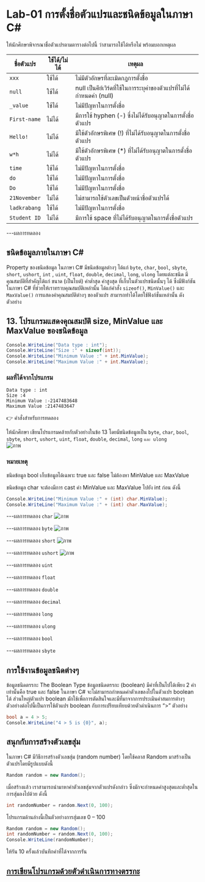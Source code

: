 # Lab-01 การตั้งชื่อตัวแปรและชนิดข้อมูลในภาษา C\#


 ให้นักศึกษาพิจารณาชื่อตัวแปรตามตารางต่อไปนี้ ว่าสามารถใช้ได้หรือไม่ พร้อมบอกเหตุผล

| ชื่อตัวแปร | ใช้ได้/ไม่ได้ | เหตุผล|
|--|--|--|
| `xxx`     | ใช้ได้ | ไม่มีตัวอักษรที่ละเมิดกฎการตั้งชื่อ |
| `null` | ใช้ได้ | null เป็นคีย์เวิร์ดที่ใช้ในการระบุค่าของตัวแปรที่ไม่ได้กำหนดค่า (null) |
| `_value` | ใช้ได้ | ไม่มีปัญหาในการตั้งชื่อ |
| `First-name`| ไม่ได้ | มีการใช้ hyphen (-) ซึ่งไม่ได้รับอนุญาตในการตั้งชื่อตัวแปร |
| `Hello!` | ไม่ได้ | มีใช้ตัวอักษรพิเศษ (!) ที่ไม่ได้รับอนุญาตในการตั้งชื่อตัวแปร |
| `w*h` | ไม่ได้| มีใช้ตัวอักษรพิเศษ (*) ที่ไม่ได้รับอนุญาตในการตั้งชื่อตัวแปร |
| `time` | ใช้ได้ | ไม่มีปัญหาในการตั้งชื่อ |
| `do` | ใช้ได้ | ไม่มีปัญหาในการตั้งชื่อ |
| `Do` | ใช้ได้ | ไม่มีปัญหาในการตั้งชื่อ |
| `21November`| ไม่ได้ | ไม่สามารถใช้ตัวเลขเป็นตัวหน้าชื่อตัวแปรได้ |
| `ladkrabang`| ใช้ได้ | ไม่มีปัญหาในการตั้งชื่อ |
| `Student ID`| ไม่ได้ | มีการใช้ space ที่ไม่ได้รับอนุญาตในการตั้งชื่อตัวแปร |


---ผลการทดลอง


## ชนิดข้อมูลภายในภาษา C\#

Property ของชนิดข้อมูล ในภาษา C# มีชนิดข้อมูลต่างๆ ได้แก่ `byte`, `char`, `bool`, `sbyte`, `short`, `ushort`, `int` , `uint`, `float`, `double`, `decimal`, `long`, `ulong` โดยแต่ละชนิด มีคุณสมบัติที่สำคัญได้แก่ ขนาด (เป็นไบต์) ค่าต่ำสุด ค่าสูงสุด ที่เก็บในตัวแปรชนิดนั้นๆ ได้ ซึ่งมีฟังก์ชันในภาษา C# ที่ช่วยให้เราทราบคุณสมบัติเหล่านั้น ได้แก่คำสั่ง `sizeof()`, `MinValue()` และ `MaxValue()` การแสดงค่าคุณสมบัติต่างๆ ของตัวแปร สามารถทำได้โดยใช้ฟังก์ชั่นเหล่านั้น ดังตัวอย่าง

## 13. โปรแกรมแสดงคุณสมบัติ size, MinValue และ MaxValue ของชนิดข้อมูล

```csharp
Console.WriteLine("Data type : int");
Console.WriteLine("Size :" + sizeof(int));
Console.WriteLine("Minimum Value :" + int.MinValue);
Console.WriteLine("Maximum Value :" + int.MaxValue);
```

### ผลที่ได้จากโปรแกรม

```text
Data type : int
Size :4
Minimum Value :-2147483648
Maximum Value :2147483647
```

👉 คำสั่งสำหรับการทดลอง  

ให้นักศึกษา เขียนโปรแกรมคล้ายกับตัวอย่างในข้อ 13 โดยมีชนิดข้อมูลเป็น `byte`, `char`, `bool`, `sbyte`, `short`, `ushort`, `uint`, `float`, `double`, `decimal`, `long` `และ ulong`  
![ภาพ](https://github.com/AnchisaPhetnoi/03376836-OOP-2566-Lab-01/assets/144197034/9fe79eea-90dd-4041-91b3-1a0c360518e3)

### หมายเหตุ

ชนิดข้อมูล bool เก็บข้อมูลได้เฉพาะ true และ false ไม่ต้องหา MinValue และ MaxValue

ชนิดข้อมูล char จะต้องมีการ cast ค่า MinValue และ MaxValue ไปยัง int ก่อน ดังนี้

```csharp
Console.WriteLine("Minimum Value :" + (int) char.MinValue);
Console.WriteLine("Maximum Value :" + (int) char.MaxValue);
```
---ผลการทดลอง `char`
![ภาพ](https://github.com/AnchisaPhetnoi/03376836-OOP-2566-Lab-01/assets/144197034/ae0e5a05-d95c-4bf3-aab6-741b24462c06)

---ผลการทดลอง `byte`
![ภาพ](https://github.com/AnchisaPhetnoi/03376836-OOP-2566-Lab-01/assets/144197034/8a8eedbb-9e8c-4cf6-9364-26ae807671f4)

---ผลการทดลอง `short`
 ![ภาพ](https://github.com/AnchisaPhetnoi/03376836-OOP-2566-Lab-01/assets/144197034/3fcba6b7-219b-4875-b1f1-f18de32c4e7f)


---ผลการทดลอง `ushort`
![ภาพ](https://github.com/AnchisaPhetnoi/03376836-OOP-2566-Lab-01/assets/144197034/f0812bb5-e4b9-4298-bcb8-d701f38df622)



 

---ผลการทดลอง `uint`

 

---ผลการทดลอง `float`
 

---ผลการทดลอง `double`
 
---ผลการทดลอง `decimal`
 
---ผลการทดลอง `long`


---ผลการทดลอง `ulong`


---ผลการทดลอง `bool`

---ผลการทดลอง `sbyte`


## การใช้งานข้อมูลชนิดต่างๆ

ข้อมูลชนิดตรรกะ The Boolean Type
ข้อมูลชนิดตรรกะ (boolean) มีค่าที่เป็นไปได้เพียง 2 ค่าเท่านั้นคือ true และ false ในภาษา C# จะไม่สามารถกำหนดค่าตัวเลขลงไปในตัวแปร boolean ได้ ส่วนใหญ่ตัวแปร boolean มักใช้เพื่อการตัดสินใจและมีที่มาจากการประเมินค่าสมการต่างๆ ตัวอย่างต่อไปนี้เป็นการใช้ตัวแปร boolean กับการเปรียบเทียบด้วยตัวดำเนินการ “>”
ตัวอย่าง

```csharp
bool a = 4 > 5;
Console.WriteLine("4 > 5 is {0}", a);
```

## สนุกกับการสร้างตัวเลขสุ่ม

ในภาษา C# มีวิธีการสร้างตัวเลขสุ่ม (random number) โดยใช้คลาส Random มาสร้างเป็นตัวแปรโดยมีรูปแบบดังนี้

```csharp
Random random = new Random();
```

เมื่อสร้างแล้ว เราสามารถนำมาหาค่าตัวเลขสุ่มจากตัวแปรดังกล่าว ซึ่งมักจะกำหนดค่าสูงสุดและต่ำสุดในการสุ่มลงไปด้วย ดังนี้

```csharp
int randomNumber = random.Next(0, 100);
```

โปรแกรมด้านล่างนี้เป็นตัวอย่างการสุ่มเลข 0 – 100

```csharp
Random random = new Random();
int randomNumber = random.Next(0, 100);
Console.WriteLine(randomNumber);
```
 
ให้รัน 10 ครั้งแล้วบันทึกค่าที่ได้จากการรัน

## [การเขียนโปรแกรมด้วยตัวดำเนินการทางตรรกะ](./Lab-01-part-14.md)
